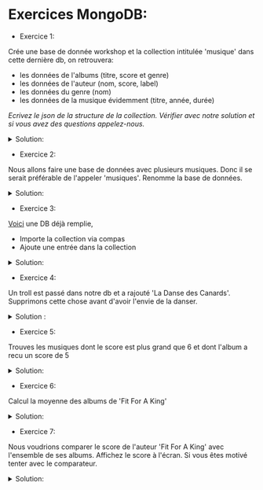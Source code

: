 # Exercices MongoDB:

*  Exercice 1: 

Crée une base de donnée workshop et la collection intitulée 'musique' dans cette dernière db, on retrouvera:

- les données de l'albums (titre, score et genre)
- les données de l'auteur (nom, score, label)
- les données du genre (nom)
- les données de la musique évidemment (titre, année, durée)

*Ecrivez le json de la structure de la collection. Vérifier avec notre solution et si vous avez des questions appelez-nous.*

<details>

<summary>Solution:</summary>
<pre><code>use workshop
db.createCollection('musique')
</code></pre>
<pre><code>{ 
  "titre" : "Deathgrip",
  "année" : "2016",
  "durée" : "4 : 24",
  "genre" : [ 
    { 
      "nom" : "Metalcore"
    }
  ],
  "auteurs": [ 
    {
      "nom": "Fit For A King",
      "score": 8,
      "label": "Solid State"
    }
  ],
  "albums": [
    {
      "titre" : "Deathgrip",
      "score" : 8,
      "genre" : [
        { 
          "nom" : "Metalcore"
        }
      ]
    }
  ]
}
</code></pre>

</details>

* Exercice 2: 

Nous allons faire une base de données avec plusieurs musiques. Donc il se serait préférable de l'appeler 'musiques'.
Renomme la base de données.

<details>

<summary>Solution:</summary>
<pre><code>db.musique.renameCollection("musiques", true)
</code></pre>

</details>

* Exercice 3: 

[Voici](./database.json) une DB déjà remplie, 
 
  * Importe la collection via compas 
  * Ajoute une entrée dans la collection 
 
<details>
<summary>Solution:</summary>
<pre><code>db.musiques.insert({ 
  titre : "Title",
  année : "2016",
  durée : "4 : 24",
  genre : [ 
    { 
      nom : "Genre"
    }
  ],
  auteurs: [ 
    {
      nom: "Artist Name",
      score: 8,
      label: "Label"
    }
  ],
  albums: [
    {
      titre : "Album Title",
      score : 8,
      genre : [
        { 
          nom :"Genre"
        }
      ]
    }
  ]
})
</code></pre>
</details>

* Exercice 4:

Un troll est passé dans notre db et a rajouté 'La Danse des Canards'. Supprimons cette chose avant d'avoir l'envie de la danser.

<details>
<summary>Solution :</summary>

` db.musiques.remove( {"titre": "La Danse Des Canards"} ) `

</details>

* Exercice 5: 

Trouves les musiques dont le score est plus grand que 6 et dont l'album a recu un score de 5

<details>
<summary>Solution:</summary>

` db.musiques.find({ $and: [ { "auteurs.score": {$gte:6} }, { "albums.score":5 } ] } ).pretty()`

</details>

* Exercice 6: 

Calcul la moyenne des albums de 'Fit For A King'

<details>
<summary>Solution:</summary>

<pre><code> 
varMatch = {$match : {"auteurs.nom":"Fit For A King"}};
varUnwind = { $unwind : {path : "$albums"}};
varAvg = {$avg : "$albums.score"};
varGroup = { $group : {"_id" : "Fit For A King albums", "moyenne" : varAvg } };
db.musiques.aggregate([ varMatch, varUnwind, varGroup ]);
</code></pre>

</details>

* Exercice 7: 

Nous voudrions comparer le score de l'auteur 'Fit For A King' avec l'ensemble de ses albums. Affichez le score à l'écran. Si vous êtes motivé tenter avec le comparateur. 

<details>
<summary>Solution:</summary>

<pre><code> 
varMatch = {$match : {"auteurs.nom":"Fit For A King"}};
varUnwind = { $unwind : {path : "$albums"}};
varAvg = {$avg : "$albums.score"};
varGroup = { $group : {"_id" : "Fit For A King albums", "moyenne" : varAvg } };

varAgg1 = db.musiques.aggregate([ varMatch, varUnwind, varGroup ]).toArray()[0]["moyenne"];
varAgg2 = db.musiques.aggregate([varMatch]).toArray()[0]["auteurs"][0]["score"];


varCmp = { $cmp : [ varAgg1, varAgg2]};
db.musiques.aggregate( [ { $project: { cmpToArt: varCmp } } ] );
</code></pre>

</details>

